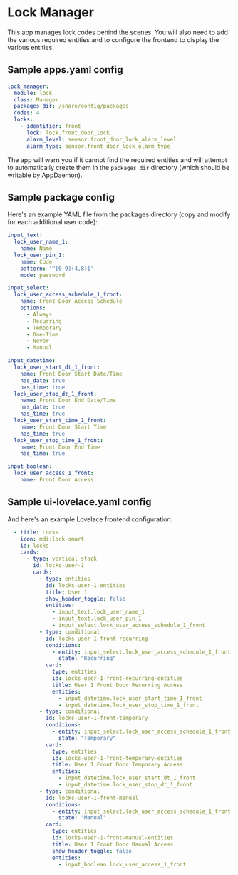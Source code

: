 # Lock Manager

This app manages lock codes behind the scenes. You will also need to add the various required entities and to configure the frontend to display the various entities.

## Sample apps.yaml config

```yaml
lock_manager:
  module: lock
  class: Manager
  packages_dir: /share/config/packages
  codes: 4
  locks:
    - identifier: front
      lock: lock.front_door_lock
      alarm_level: sensor.front_door_lock_alarm_level
      alarm_type: sensor.front_door_lock_alarm_type
```

The app will warn you if it cannot find the required entities and will attempt to automatically create them in the `packages_dir` directory (which should be writable by AppDaemon).

## Sample package config

Here's an example YAML file from the packages directory (copy and modify for each additional user code):

```yaml
input_text:
  lock_user_name_1:
    name: Name
  lock_user_pin_1:
    name: Code
    pattern: '^[0-9]{4,8}$'
    mode: password

input_select:
  lock_user_access_schedule_1_front:
    name: Front Door Access Schedule
    options:
      - Always
      - Recurring
      - Temporary
      - One-Time
      - Never
      - Manual

input_datetime:
  lock_user_start_dt_1_front:
    name: Front Door Start Date/Time
    has_date: true
    has_time: true
  lock_user_stop_dt_1_front:
    name: Front Door End Date/Time
    has_date: true
    has_time: true
  lock_user_start_time_1_front:
    name: Front Door Start Time
    has_time: true
  lock_user_stop_time_1_front:
    name: Front Door End Time
    has_time: true

input_boolean:
  lock_user_access_1_front:
    name: Front Door Access
```

## Sample ui-lovelace.yaml config

And here's an example Lovelace frontend configuration:

```yaml
  - title: Locks
    icon: mdi:lock-smart
    id: locks
    cards:
      - type: vertical-stack
        id: locks-user-1
        cards:
          - type: entities
            id: locks-user-1-entities
            title: User 1
            show_header_toggle: false
            entities:
              - input_text.lock_user_name_1
              - input_text.lock_user_pin_1
              - input_select.lock_user_access_schedule_1_front
          - type: conditional
            id: locks-user-1-front-recurring
            conditions:
              - entity: input_select.lock_user_access_schedule_1_front
                state: "Recurring"
            card:
              type: entities
              id: locks-user-1-front-recurring-entities
              title: User 1 Front Door Recurring Access
              entities:
                - input_datetime.lock_user_start_time_1_front
                - input_datetime.lock_user_stop_time_1_front
          - type: conditional
            id: locks-user-1-front-temporary
            conditions:
              - entity: input_select.lock_user_access_schedule_1_front
                state: "Temporary"
            card:
              type: entities
              id: locks-user-1-front-temporary-entities
              title: User 1 Front Door Temporary Access
              entities:
                - input_datetime.lock_user_start_dt_1_front
                - input_datetime.lock_user_stop_dt_1_front
          - type: conditional
            id: locks-user-1-front-manual
            conditions:
              - entity: input_select.lock_user_access_schedule_1_front
                state: "Manual"
            card:
              type: entities
              id: locks-user-1-front-manual-entities
              title: User 1 Front Door Manual Access
              show_header_toggle: false
              entities:
                - input_boolean.lock_user_access_1_front

```


